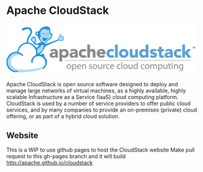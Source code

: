 # Apache CloudStack

![Apache CloudStack](images/apache_cloudstack.png)

Apache CloudStack is open source software designed to deploy and manage large
networks of virtual machines, as a highly available, highly scalable
Infrastructure as a Service (IaaS) cloud computing platform. CloudStack is used
by a number of service providers to offer public cloud services, and by many
companies to provide an on-premises (private) cloud offering, or as part of a
hybrid cloud solution.

## Website

This is a WIP to use github pages to host the CloudStack website
Make pull request to this gh-pages branch and it will build http://apache.github.io/cloudstack
